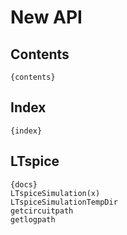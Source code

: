 # New API

## Contents

	{contents}

## Index

	{index}


## LTspice

	{docs}
	LTspiceSimulation(x)
	LTspiceSimulationTempDir
	getcircuitpath
	getlogpath